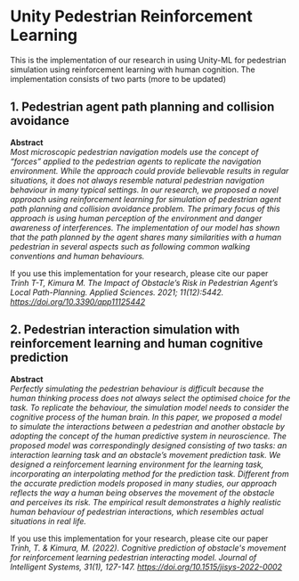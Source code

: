 # Unity Pedestrian Reinforcement Learning

This is the implementation of our research in using Unity-ML for pedestrian simulation using reinforcement learning with human cognition. The implementation consists of two parts (more to be updated)

## 1. Pedestrian agent path planning and collision avoidance  

**Abstract**  
_Most microscopic pedestrian navigation models use the concept of “forces” applied to the pedestrian agents to replicate the navigation environment. While the approach could provide believable results in regular situations, it does not always resemble natural pedestrian navigation behaviour in many typical settings.  In our research, we proposed a novel approach using reinforcement learning for simulation of pedestrian agent path planning and collision avoidance problem. The primary focus of this approach is using human perception of the environment and danger awareness of interferences. The implementation of our model has shown that the path planned by the agent shares many similarities with a human pedestrian in several aspects such as following common walking conventions and human behaviours._

If you use this implementation for your research, please cite our paper  
_Trinh T-T, Kimura M. The Impact of Obstacle’s Risk in Pedestrian Agent’s Local Path-Planning. Applied Sciences. 2021; 11(12):5442. https://doi.org/10.3390/app11125442_

## 2. Pedestrian interaction simulation with reinforcement learning and human cognitive prediction

**Abstract**  
_Perfectly simulating the pedestrian behaviour is difficult because the human thinking process does not always select the optimised choice for the task. To replicate the behaviour, the simulation model needs to consider the cognitive process of the human brain. In this paper, we proposed a model to simulate the interactions between a pedestrian and another obstacle by adopting the concept of the human predictive system in neuroscience. The proposed model was correspondingly designed consisting of two tasks: an interaction learning task and an obstacle’s movement prediction task. We designed a reinforcement learning environment for the learning task, incorporating an interpolating method for the prediction task. Different from the accurate prediction models proposed in many studies, our approach reflects the way a human being observes the movement of the obstacle and perceives its risk. The empirical result demonstrates a highly realistic human behaviour of pedestrian interactions, which resembles actual situations in real life._

If you use this implementation for your research, please cite our paper  
_Trinh, T. & Kimura, M. (2022). Cognitive prediction of obstacle's movement for reinforcement learning pedestrian interacting model. Journal of Intelligent Systems, 31(1), 127-147. https://doi.org/10.1515/jisys-2022-0002_
